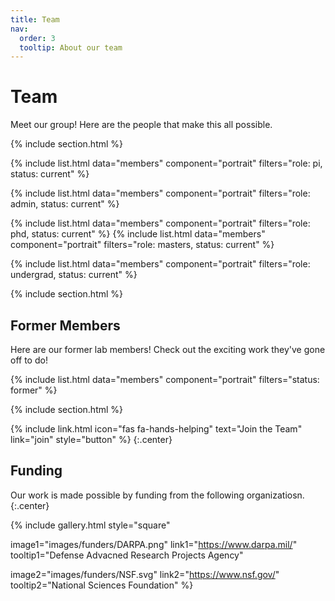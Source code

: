 ```yaml
---
title: Team
nav:
  order: 3
  tooltip: About our team
---
```


# <i class="fas fa-users"></i>Team

Meet our group! Here are the people that make this all possible.

{% include section.html %}

{%
  include list.html
  data="members"
  component="portrait"
  filters="role: pi, status: current"
%}

{%
  include list.html
  data="members"
  component="portrait"
  filters="role: admin, status: current"
%}

{%
  include list.html
  data="members"
  component="portrait"
  filters="role: phd, status: current"
%}
{%
  include list.html
  data="members"
  component="portrait"
  filters="role: masters, status: current"
%}

{%
  include list.html
  data="members"
  component="portrait"
  filters="role: undergrad, status: current"
%}


{% include section.html %}

## Former Members
Here are our former lab members! Check out the exciting work they've gone off to do!

{%
  include list.html
  data="members"
  component="portrait"
  filters="status: former"
%}

{% include section.html %}

{% include link.html icon="fas fa-hands-helping" text="Join the Team" link="join" style="button" %}
{:.center}

## Funding

Our work is made possible by funding from the following organizatiosn.
{:.center}

{%
  include gallery.html
  style="square"

  image1="images/funders/DARPA.png"
  link1="https://www.darpa.mil/"
  tooltip1="Defense Advacned Research Projects Agency"

  image2="images/funders/NSF.svg"
  link2="https://www.nsf.gov/"
  tooltip2="National Sciences Foundation"
%}
